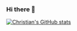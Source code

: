 ### Hi there 👋

[![Christian's GitHub stats](https://github-readme-stats.vercel.app/api?username=scoogii)](https://github.com/anuraghazra/github-readme-stats)
